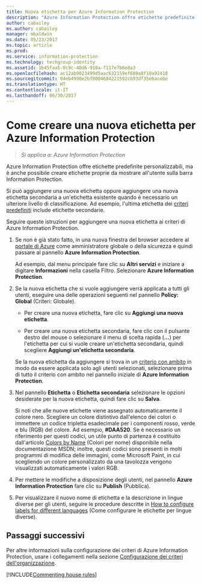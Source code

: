 ```yaml
---
title: Nuova etichetta per Azure Information Protection
description: "Azure Information Protection offre etichette predefinite personalizzabili, ma è anche possibile creare etichette proprie da mostrare all'utente sulla barra Information Protection."
author: cabailey
ms.author: cabailey
manager: mbaldwin
ms.date: 05/23/2017
ms.topic: article
ms.prod: 
ms.service: information-protection
ms.technology: techgroup-identity
ms.assetid: 1b45faa5-0c9c-40d6-910a-f117e7b6e8a3
ms.openlocfilehash: ac12ab9023499d5aac632159ef689a8f10a91418
ms.sourcegitcommit: 04eb4990e2bf0004684221592cb93df35e6acebe
ms.translationtype: HT
ms.contentlocale: it-IT
ms.lasthandoff: 06/30/2017
---
```

<a id="how-to-create-a-new-label-for-azure-information-protection" class="xliff"></a>

# Come creare una nuova etichetta per Azure Information Protection

>*Si applica a: Azure Information Protection*

Azure Information Protection offre etichette predefinite personalizzabili, ma è anche possibile creare etichette proprie da mostrare all'utente sulla barra Information Protection.

Si può aggiungere una nuova etichetta oppure aggiungere una nuova etichetta secondaria a un'etichetta esistente quando è necessario un ulteriore livello di classificazione. Ad esempio, l'ultima etichetta dei [criteri predefiniti](configure-policy-default.md) include etichette secondarie.

Seguire queste istruzioni per aggiungere una nuova etichetta ai criteri di Azure Information Protection.

1. Se non è già stato fatto, in una nuova finestra del browser accedere al [portale di Azure](https://portal.azure.com) come amministratore globale o della sicurezza e quindi passare al pannello **Azure Information Protection**. 
    
    Ad esempio, dal menu principale fare clic su **Altri servizi** e iniziare a digitare **Informazioni** nella casella Filtro. Selezionare **Azure Information Protection**.

2. Se la nuova etichetta che si vuole aggiungere verrà applicata a tutti gli utenti, eseguire una delle operazioni seguenti nel pannello **Policy: Global** (Criteri: Globale). 

    - Per creare una nuova etichetta, fare clic su **Aggiungi una nuova etichetta**.

    - Per creare una nuova etichetta secondaria, fare clic con il pulsante destro del mouse o selezionare il menu di scelta rapida (**...**) per l'etichetta per cui si vuole creare un'etichetta secondaria, quindi scegliere **Aggiungi un'etichetta secondaria**.
    
     Se la nuova etichetta da aggiungere si trova in un [criterio con ambito](configure-policy-scope.md) in modo da essere applicata solo agli utenti selezionati, selezionare prima di tutto il criterio con ambito nel pannello iniziale di **Azure Information Protection**.

3. Nel pannello **Etichetta** o **Etichetta secondaria** selezionare le opzioni desiderate per la nuova etichetta, quindi fare clic su **Salva**.
    
    Si noti che alle nuove etichette viene assegnato automaticamente il colore nero. Scegliere un colore distintivo dall'elenco dei colori o immettere un codice tripletta esadecimale per i componenti rosso, verde e blu (RGB) del colore. Ad esempio, **#DAA520**. Se è necessario un riferimento per questi codici, un utile punto di partenza è costituito dall'articolo [Colors by Name](https://msdn.microsoft.com/library/aa358802\(v=vs.85) (Colori per nome) disponibile nella documentazione MSDN; inoltre, questi codici sono presenti in molti programmi di modifica delle immagini, come Microsoft Paint, in cui scegliendo un colore personalizzato da una tavolozza vengono visualizzati automaticamente i valori RGB.

4. Per mettere le modifiche a disposizione degli utenti, nel pannello **Azure Information Protection** fare clic su **Publish** (Pubblica).

5. Per visualizzare il nuovo nome di etichetta e la descrizione in lingue diverse per gli utenti, seguire le procedure descritte in [How to configure labels for different languages](configure-policy-languages.md) (Come configurare le etichette per lingue diverse). 

<a id="next-steps" class="xliff"></a>

## Passaggi successivi

Per altre informazioni sulla configurazione dei criteri di Azure Information Protection, usare i collegamenti nella sezione [Configurazione dei criteri dell'organizzazione](configure-policy.md#configuring-your-organizations-policy).  

[!INCLUDE[Commenting house rules](../includes/houserules.md)]

